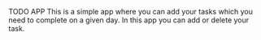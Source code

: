TODO APP
This is a simple app where you can add your tasks which you need to complete 
on a given day. 
In this app you can add or delete your task. 